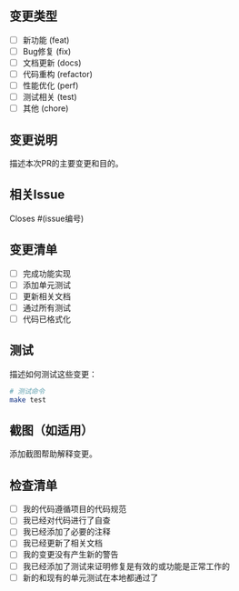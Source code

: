 ## 变更类型
- [ ] 新功能 (feat)
- [ ] Bug修复 (fix)
- [ ] 文档更新 (docs)
- [ ] 代码重构 (refactor)
- [ ] 性能优化 (perf)
- [ ] 测试相关 (test)
- [ ] 其他 (chore)

## 变更说明
描述本次PR的主要变更和目的。

## 相关Issue
Closes #(issue编号)

## 变更清单
- [ ] 完成功能实现
- [ ] 添加单元测试
- [ ] 更新相关文档
- [ ] 通过所有测试
- [ ] 代码已格式化

## 测试
描述如何测试这些变更：

```bash
# 测试命令
make test
```

## 截图（如适用）
添加截图帮助解释变更。

## 检查清单
- [ ] 我的代码遵循项目的代码规范
- [ ] 我已经对代码进行了自查
- [ ] 我已经添加了必要的注释
- [ ] 我已经更新了相关文档
- [ ] 我的变更没有产生新的警告
- [ ] 我已经添加了测试来证明修复是有效的或功能是正常工作的
- [ ] 新的和现有的单元测试在本地都通过了
